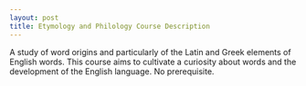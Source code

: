 ```yaml
---
layout: post
title: Etymology and Philology Course Description
---
```

A study of word origins and particularly of the Latin and Greek elements of English words. This course aims to cultivate a curiosity about words and the development of the English language. No prerequisite.
